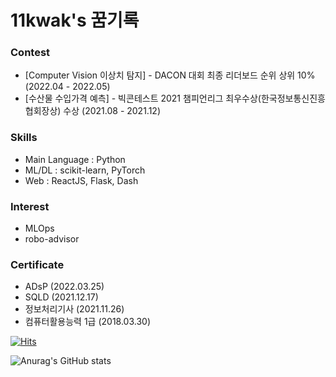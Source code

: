 # 11kwak's 꿈기록





<!--
### Work Experience

- Data Analysist(Full-Time) / Mobigen AI (2021.12 - )

### Education

- M.S. in Artificial Intelligence, Yonsei Univ (2023.03 - )
- Bitcamp Academy (2021.07 - 2021.12)
- B.A. in International Relations, Yonsei Univ (2014.03 - 2021.08) 

### Project

- 
- 

-->


### Contest

- [Computer Vision 이상치 탐지] - DACON 대회 최종 리더보드 순위 상위 10% (2022.04 - 2022.05)
- [수산물 수입가격 예측] - 빅콘테스트 2021 챔피언리그 최우수상(한국정보통신진흥협회장상) 수상 (2021.08 - 2021.12)
<!-- - [국제 창업경진대회] - Hult Prize 2021 지역 예선 진출 (in Manila) (2020.10 - 2021.04)  -->



### Skills

- Main Language : Python
- ML/DL : scikit-learn, PyTorch
- Web : ReactJS, Flask, Dash


### Interest

- MLOps
- robo-advisor



### Certificate
- ADsP (2022.03.25)
- SQLD (2021.12.17)
- 정보처리기사 (2021.11.26)
- 컴퓨터활용능력 1급 (2018.03.30) 




[![Hits](https://hits.seeyoufarm.com/api/count/incr/badge.svg?url=https%3A%2F%2Fgithub.com%2F11kwak&count_bg=%2379C83D&title_bg=%23555555&icon=&icon_color=%23E7E7E7&title=hits&edge_flat=false)](https://hits.seeyoufarm.com)

![Anurag's GitHub stats](https://github-readme-stats.vercel.app/api?username=11kwak&&show_icons=true&theme=tokyonight)



